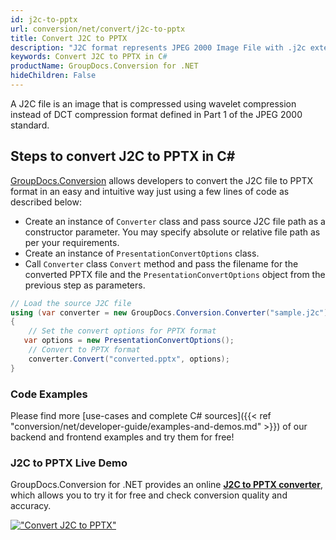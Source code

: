 ```yaml
---
id: j2c-to-pptx
url: conversion/net/convert/j2c-to-pptx
title: Convert J2C to PPTX
description: "J2C format represents JPEG 2000 Image File with .j2c extension. Learn how to convert J2C to PPTX file programmatically in C# language using GroupDocs.Conversion for .NET library."
keywords: Convert J2C to PPTX in C#
productName: GroupDocs.Conversion for .NET
hideChildren: False
---
```


A J2C file is an image that is compressed using wavelet compression instead of DCT compression format defined in Part 1 of the JPEG 2000 standard.

## Steps to convert J2C to PPTX in C#

[GroupDocs.Conversion](https://products.groupdocs.com/conversion/net) allows developers to convert the J2C file to PPTX format in an easy and intuitive way just using a few lines of code as described below:

* Create an instance of `Converter` class and pass source J2C file path as a constructor parameter. You may specify absolute or relative file path as per your requirements. 
* Create an instance of `PresentationConvertOptions` class.
* Call `Converter` class `Convert` method and pass the filename for the converted PPTX file and the `PresentationConvertOptions` object from the previous step as parameters.

```csharp
// Load the source J2C file
using (var converter = new GroupDocs.Conversion.Converter("sample.j2c"))
{
    // Set the convert options for PPTX format
   var options = new PresentationConvertOptions();
    // Convert to PPTX format
    converter.Convert("converted.pptx", options);
}
```

### Code Examples

Please find more [use-cases and complete C# sources]({{< ref "conversion/net/developer-guide/examples-and-demos.md" >}}) of our backend and frontend examples and try them for free!

### J2C to PPTX Live Demo

GroupDocs.Conversion for .NET provides an online [**J2C to PPTX converter**](https://products.groupdocs.app/conversion/j2c-to-pptx), which allows you to try it for free and check conversion quality and accuracy.

[!["Convert J2C to PPTX"](conversion/net/images/convert-to-pptx/convert-j2c-to-pptx.png)](https://products.groupdocs.app/conversion/j2c-to-pptx)